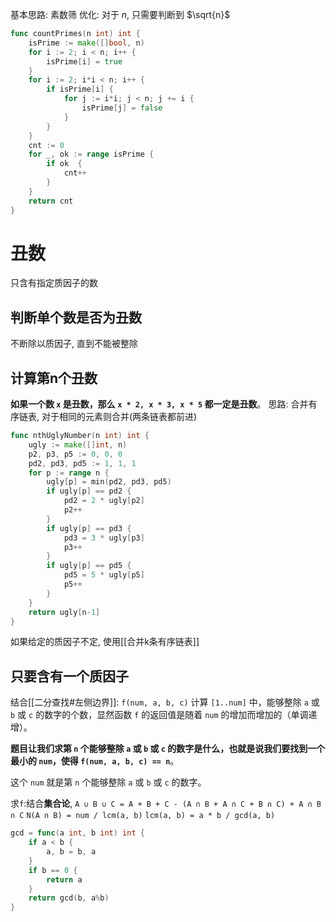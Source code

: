 基本思路: 素数筛
优化: 对于 $n$, 只需要判断到 $\sqrt{n}$

```go
func countPrimes(n int) int {
	isPrime := make([]bool, n)
	for i := 2; i < n; i++ {
		isPrime[i] = true
	}
	for i := 2; i*i < n; i++ {
		if isPrime[i] {
			for j := i*i; j < n; j += i {
				isPrime[j] = false
			}
		}
	}
	cnt := 0
	for _, ok := range isPrime {
		if ok  {
			cnt++
		}
	}
	return cnt
}
```

# 丑数
只含有指定质因子的数 

## 判断单个数是否为丑数
不断除以质因子, 直到不能被整除 

## 计算第n个丑数
**如果一个数 `x` 是丑数，那么 `x * 2, x * 3, x * 5` 都一定是丑数**。
思路: 合并有序链表, 对于相同的元素则合并(两条链表都前进)
```go
func nthUglyNumber(n int) int {
	ugly := make([]int, n)
	p2, p3, p5 := 0, 0, 0
	pd2, pd3, pd5 := 1, 1, 1
	for p := range n {
		ugly[p] = min(pd2, pd3, pd5)
		if ugly[p] == pd2 {
			pd2 = 2 * ugly[p2]
			p2++
		}
		if ugly[p] == pd3 {
			pd3 = 3 * ugly[p3]
			p3++
		}
		if ugly[p] == pd5 {
			pd5 = 5 * ugly[p5]
			p5++
		}
	}
	return ugly[n-1]
}

```

如果给定的质因子不定, 使用[[合并k条有序链表]]

## 只要含有一个质因子
结合[[二分查找#左侧边界]]:
`f(num, a, b, c)` 计算 `[1..num]` 中，能够整除 `a` 或 `b` 或 `c` 的数字的个数，显然函数 `f` 的返回值是随着 `num` 的增加而增加的（单调递增）。

**题目让我们求第 `n` 个能够整除 `a` 或 `b` 或 `c` 的数字是什么，也就是说我们要找到一个最小的 `num`，使得 `f(num, a, b, c) == n`**。

这个 `num` 就是第 `n` 个能够整除 `a` 或 `b` 或 `c` 的数字。

求`f`:结合**集合论**, 
`A ∪ B ∪ C = A + B + C - (A ∩ B + A ∩ C + B ∩ C) + A ∩ B ∩ C`
`N(A ∩ B) = num / lcm(a, b)`
`lcm(a, b) = a * b / gcd(a, b)`
```go
gcd = func(a int, b int) int {
	if a < b {
		a, b = b, a
	}
	if b == 0 {
		return a
	}
	return gcd(b, a%b)
}
```

